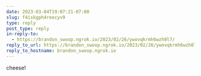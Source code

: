 ```yaml
---
date: 2023-03-04T19:07:21-07:00
slug: f4iskgph4reecyv9
type: reply
post_type: reply
in-reply-to:
  - https://brandon_swoop.ngrok.io/2023/02/26/ywovqkrmh6wzh0l7/
reply_to_url: https://brandon_swoop.ngrok.io/2023/02/26/ywovqkrmh6wzh0l7/
reply_to_hostname: brandon_swoop.ngrok.io
---
```

cheese!